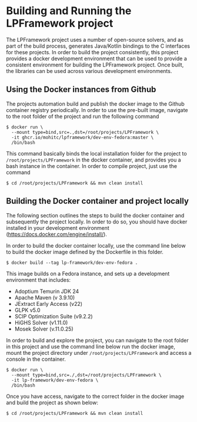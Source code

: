 # Building and Running the LPFramework project

The LPFramework project uses a number of open-source solvers, and as part of the
build process, generates Java/Kotlin bindings to the C interfaces for these
projects. In order to build the project consistently, this project provides a
docker development environment that can be used to provide a consistent
environment for building the LPFramework project. Once built, the libraries can
be used across various development environments.

## Using the Docker instances from Github

The projects automation build and publish the docker image to the Github
container registry periodically. In order to use the pre-built image, navigate
to the root folder of the project and run the following command

```shell
$ docker run \
  --mount type=bind,src=.,dst=/root/projects/LPFramework \
  -it ghcr.io/mohitc/lpframework/dev-env-fedora:master \
  /bin/bash
```

This command basically binds the local installation folder for the project to
`/root/projects/LPFramework` in the docker container, and provides you a bash
instance in the container. In order to compile project, just use the command

```shell
$ cd /root/projects/LPFramework && mvn clean install
```

## Building the Docker container and project locally

The following section outlines the steps to build the docker container and
subsequently the project locally. In order to do so, you should have docker
installed in your development
environment (https://docs.docker.com/engine/install/).

In order to build the docker container locally, use the command line below to
build the docker image defined by the Dockerfile in this folder.

```
$ docker build --tag lp-framework/dev-env-fedora .
```

This image builds on a Fedora instance, and sets up a development environment
that includes:

* Adoptium Temurin JDK 24
* Apache Maven (v 3.9.10)
* JExtract Early Access (v22)
* GLPK v5.0
* SCIP Optimization Suite (v9.2.2)
* HiGHS Solver (v1.11.0)
* Mosek Solver (v.11.0.25)

In order to build and explore the project, you can navigate to the root folder
in this project and use the command line below run the docker image, mount the
project directory under `/root/projects/LPFramework` and access a console in the
container.

```shell
$ docker run \
  --mount type=bind,src=./,dst=/root/projects/LPFramework \
  -it lp-framework/dev-env-fedora \
  /bin/bash
```

Once you have access, navigate to the correct folder in the docker image and
build the project as shown below:

```shell
$ cd /root/projects/LPFramework && mvn clean install
```

